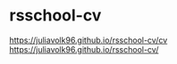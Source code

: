 # rsschool-cv
https://juliavolk96.github.io/rsschool-cv/cv
https://juliavolk96.github.io/rsschool-cv/